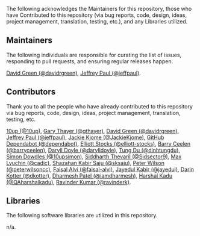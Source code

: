 The following acknowledges the Maintainers for this repository, those who have Contributed to this repository (via bug reports, code, design, ideas, project management, translation, testing, etc.), and any Libraries utilized.

## Maintainers

The following individuals are responsible for curating the list of issues, responding to pull requests, and ensuring regular releases happen.

[David Green (@davidrgreen)](https://github.com/davidrgreen), [Jeffrey Paul (@jeffpaul)](https://github.com/jeffpaul).

## Contributors

Thank you to all the people who have already contributed to this repository via bug reports, code, design, ideas, project management, translation, testing, etc.

[10up (@10up)](https://github.com/10up), [Gary Thayer (@gthayer)](https://github.com/gthayer), [David Green (@davidrgreen)](https://github.com/davidrgreen), [Jeffrey Paul (@jeffpaul)](https://github.com/jeffpaul), [Jackie Kjome (@JackieKjome)](https://github.com/JackieKjome), [GitHub Dependabot (@dependabot)](https://github.com/apps/dependabot), [Elliott Stocks (@elliott-stocks)](https://github.com/elliott-stocks), [Barry Ceelen (@barryceelen)](https://github.com/barryceelen), [Daryll Doyle (@darylldoyle)](https://github.com/darylldoyle), [Tung Du (@dinhtungdu)](https://github.com/dinhtungdu), [Simon Dowdles (@10upsimon)](https://github.com/10upsimon), [Siddharth Thevaril (@Sidsector9)](https://github.com/Sidsector9), [Max Lyuchin (@cadic)](https://github.com/cadic), [Shazahan Kabir Saju (@sksaju)](https://github.com/sksaju), [Peter Wilson (@peterwilsoncc)](https://github.com/peterwilsoncc), [Faisal Alvi (@faisal-alvi)](https://github.com/faisal-alvi), [Jayedul Kabir (@jayedul)](https://github.com/jayedul), [Darin Kotter (@dkotter)](https://github.com/dkotter), [Dharmesh Patel (@iamdharmesh)](https://github.com/iamdharmesh), [Harshal Kadu (@QAharshalkadu)](https://github.com/QAharshalkadu), [Ravinder Kumar (@ravinderk)](https://github.com/ravinderk).

## Libraries

The following software libraries are utilized in this repository.

n/a.
